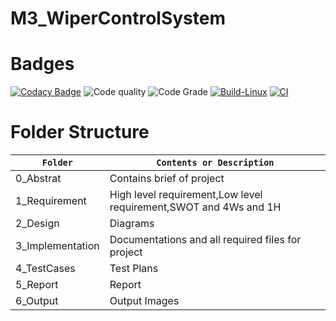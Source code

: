 # M3_WiperControlSystem

# Badges

[![Codacy Badge](https://app.codacy.com/project/badge/Grade/ad68ff89236e47da96a14c5cc9133d03)](https://www.codacy.com/gh/19wh5a0202-Ujwala/M3_WiperControlSystem/dashboard?utm_source=github.com&amp;utm_medium=referral&amp;utm_content=19wh5a0202-Ujwala/M3_WiperControlSystem&amp;utm_campaign=Badge_Grade)
![Code quality](https://api.codiga.io/project/33409/score/svg)
![Code Grade](https://api.codiga.io/project/33409/status/svg)
[![Build-Linux](https://github.com/19wh5a0202-Ujwala/M3_WiperControlSystem/actions/workflows/Build%20on%20Linux.yml/badge.svg)](https://github.com/19wh5a0202-Ujwala/M3_WiperControlSystem/actions/workflows/Build%20on%20Linux.yml)
[![CI](https://github.com/19wh5a0202-Ujwala/M3_WiperControlSystem/actions/workflows/main.yml/badge.svg)](https://github.com/19wh5a0202-Ujwala/M3_WiperControlSystem/actions/workflows/main.yml)

# Folder Structure
|`Folder`|`Contents or Description`|
|------|--------|
|0_Abstrat|Contains brief of project|
|1_Requirement|High level requirement,Low level requirement,SWOT and 4Ws and 1H|
|2_Design|Diagrams|
|3_Implementation|Documentations and all required files for project|
|4_TestCases|Test Plans|
|5_Report|Report|
|6_Output|Output Images|
